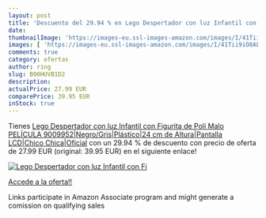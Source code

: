 ```yaml
---
layout: post
title: 'Descuento del 29.94 % en Lego Despertador con luz Infantil con Fi'
date: 
thumbnailImage: 'https://images-eu.ssl-images-amazon.com/images/I/41Tii9iO8AL._SL200_.jpg'
images: [ 'https://images-eu.ssl-images-amazon.com/images/I/41Tii9iO8AL._SL200_.jpg' ]
comments: true
category: ofertas
author: ring
slug: B00HUVB1D2
description:
actualPrice: 27.99 EUR
comparePrice: 39.95 EUR
inStock: true
---
```


Tienes [Lego Despertador con luz Infantil con Figurita de Poli Malo PELÍCULA 9009952|Negro/Gris|Plástico|24 cm de Altura|Pantalla LCD|Chico Chica|Oficial](https://www.amazon.es/dp/B00HUVB1D2/?tag=tolees-21) con un 29.94 % de descuento con precio de oferta de 27.99 EUR (original: 39.95 EUR) en el siguiente enlace!

[![Lego Despertador con luz Infantil con Fi](https://images-eu.ssl-images-amazon.com/images/I/41Tii9iO8AL._SL200_.jpg)](https://www.amazon.es/dp/B00HUVB1D2/?tag=tolees-21)

[Accede a la oferta!!](https://www.amazon.es/dp/B00HUVB1D2/?tag=tolees-21)

Links participate in Amazon Associate program and might generate a comission on qualifying sales


